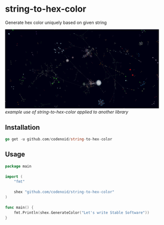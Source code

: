 # string-to-hex-color

Generate hex color uniquely based on given string

![Example use of string-to-hex-color](https://github.com/codenoid/string-to-hex-color/blob/master/screenshot.png?raw=true)
_example use of string-to-hex-color applied to another library_

## Installation

```go
go get -u github.com/codenoid/string-to-hex-color
```

## Usage

```go
package main

import (
	"fmt"

	shex "github.com/codenoid/string-to-hex-color"
)

func main() {
	fmt.Println(shex.GenerateColor("Let's write Stable Software"))
}
```

